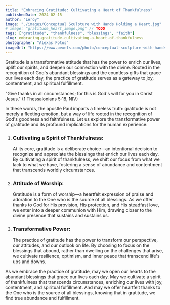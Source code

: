 ```yaml
---
title: "Embracing Gratitude: Cultivating a Heart of Thankfulness"
publishedDate: 2024-02-15
author: "Leroy"
image: "./images/Conceptual Sculpture with Hands Holding a Heart.jpg"
# image: "gratitude_heart_image.png" // TODO
tags: ["gratitude", "thankfulness", "blessings", "faith"]
slug: embracing-gratitude-cultivating-a-heart-of-thankfulness
photographer: "Alexas Fotos"
imageUrl: "https://www.pexels.com/photo/conceptual-sculpture-with-hands-holding-a-heart-12301284/"
---
```


Gratitude is a transformative attitude that has the power to enrich our lives, uplift our spirits, and deepen our connection with the divine. Rooted in the recognition of God's abundant blessings and the countless gifts that grace our lives each day, the practice of gratitude serves as a gateway to joy, contentment, and spiritual fulfillment.

"Give thanks in all circumstances; for this is God's will for you in Christ Jesus." (1 Thessalonians 5:18, NIV)

In these words, the apostle Paul imparts a timeless truth: gratitude is not merely a fleeting emotion, but a way of life rooted in the recognition of God's goodness and faithfulness. Let us explore the transformative power of gratitude and its profound implications for the human experience:

1. ### Cultivating a Spirit of Thankfulness:

   At its core, gratitude is a deliberate choice—an intentional decision to recognize and appreciate the blessings that enrich our lives each day. By cultivating a spirit of thankfulness, we shift our focus from what we lack to what we have, fostering a sense of abundance and contentment that transcends worldly circumstances.

2. ### Attitude of Worship:

   Gratitude is a form of worship—a heartfelt expression of praise and adoration to the One who is the source of all blessings. As we offer thanks to God for His provision, His protection, and His steadfast love, we enter into a deeper communion with Him, drawing closer to the divine presence that sustains and sustains us.

3. ### Transformative Power:
   The practice of gratitude has the power to transform our perspective, our attitudes, and our outlook on life. By choosing to focus on the blessings that abound, rather than dwelling on the challenges that arise, we cultivate resilience, optimism, and inner peace that transcend life's ups and downs.

As we embrace the practice of gratitude, may we open our hearts to the abundant blessings that grace our lives each day. May we cultivate a spirit of thankfulness that transcends circumstances, enriching our lives with joy, contentment, and spiritual fulfillment. And may we offer heartfelt thanks to the One who is the source of all blessings, knowing that in gratitude, we find true abundance and fulfillment.
